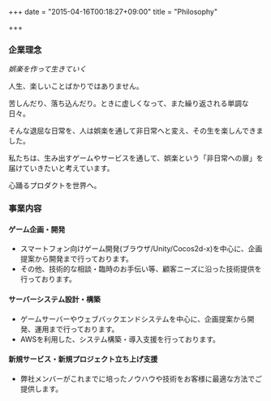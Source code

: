 +++
date = "2015-04-16T00:18:27+09:00"
title = "Philosophy"

+++

### 企業理念

*娯楽を作って生きていく*

人生、楽しいことばかりではありません。

苦しんだり、落ち込んだり。ときに虚しくなって、また繰り返される単調な日々。

そんな退屈な日常を、人は娯楽を通して非日常へと変え、その生を楽しんできました。

私たちは、生み出すゲームやサービスを通して、娯楽という「非日常への扉」を届けていきたいと考えています。

心踊るプロダクトを世界へ。

### 事業内容

#### ゲーム企画・開発

* スマートフォン向けゲーム開発(ブラウザ/Unity/Cocos2d-x)を中心に、企画提案から開発まで行っております。
* その他、技術的な相談・臨時のお手伝い等、顧客ニーズに沿った技術提供を行っております。

#### サーバーシステム設計・構築

* ゲームサーバーやウェブバックエンドシステムを中心に、企画提案から開発、運用まで行っております。
* AWSを利用した、システム構築・導入支援を行っております。

#### 新規サービス・新規プロジェクト立ち上げ支援 

* 弊社メンバーがこれまでに培ったノウハウや技術をお客様に最適な方法でご提供します。
